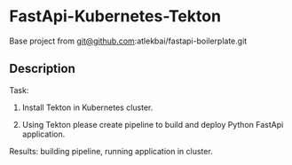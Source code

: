 # FastApi-Kubernetes-Tekton
Base project from git@github.com:atlekbai/fastapi-boilerplate.git  
## Description
Task:

1. Install Tekton in Kubernetes cluster.

2. Using Tekton please create pipeline to build and deploy Python FastApi application.

Results: building pipeline, running application in cluster.  



